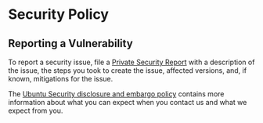 # Security Policy 

## Reporting a Vulnerability

To report a security issue, file a [Private Security Report](https://github.com/Canonical/chisel/security/advisories/new) with a description of the issue, the steps you took to create the issue, affected versions, and, if known, mitigations for the issue.

The [Ubuntu Security disclosure and embargo policy](https://ubuntu.com/security/disclosure-policy) contains more information about what you can expect when you contact us and what we expect from you.